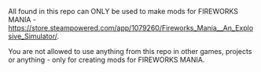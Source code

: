 All found in this repo can ONLY be used to make mods for FIREWORKS MANIA - https://store.steampowered.com/app/1079260/Fireworks_Mania__An_Explosive_Simulator/.

You are not allowed to use anything from this repo in other games, projects or anything - only for creating mods for FIREWORKS MANIA.
